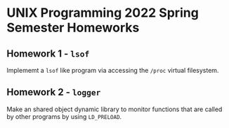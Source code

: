 # UNIX Programming 2022 Spring Semester Homeworks

## Homework 1 - `lsof`

Implememt a `lsof` like program via accessing the `/proc` virtual filesystem.

## Homework 2 - `logger`

Make an shared object dynamic library to monitor functions that are called by other programs by using `LD_PRELOAD`.
